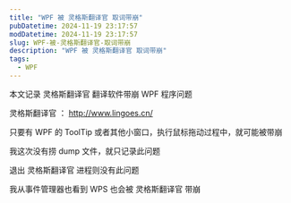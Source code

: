 ```yaml
---
title: "WPF 被 灵格斯翻译官 取词带崩"
pubDatetime: 2024-11-19 23:17:57
modDatetime: 2024-11-19 23:17:57
slug: WPF-被-灵格斯翻译官-取词带崩
description: "WPF 被 灵格斯翻译官 取词带崩"
tags:
  - WPF
---
```





本文记录 灵格斯翻译官 翻译软件带崩 WPF 程序问题

<!--more-->


<!-- CreateTime:2024/11/20 07:17:57 -->

<!-- 发布 -->
<!-- 博客 -->

灵格斯翻译官 ： <http://www.lingoes.cn/>

只要有 WPF 的 ToolTip 或者其他小窗口，执行鼠标拖动过程中，就可能被带崩

我这次没有捞 dump 文件，就只记录此问题

退出 灵格斯翻译官 进程则没有此问题

我从事件管理器也看到 WPS 也会被 灵格斯翻译官 带崩
